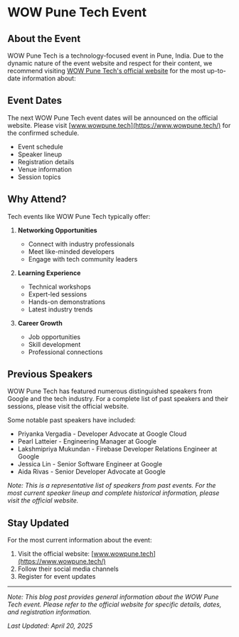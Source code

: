 # WOW Pune Tech Event

## About the Event

WOW Pune Tech is a technology-focused event in Pune, India. Due to the dynamic nature of the event website and respect for their content, we recommend visiting [WOW Pune Tech's official website](https://www.wowpune.tech/) for the most up-to-date information about:

## Event Dates

The next WOW Pune Tech event dates will be announced on the official website. Please visit [www.wowpune.tech](https://www.wowpune.tech/) for the confirmed schedule.

- Event schedule
- Speaker lineup
- Registration details
- Venue information
- Session topics

## Why Attend?

Tech events like WOW Pune Tech typically offer:

1. **Networking Opportunities**
   - Connect with industry professionals
   - Meet like-minded developers
   - Engage with tech community leaders

2. **Learning Experience**
   - Technical workshops
   - Expert-led sessions
   - Hands-on demonstrations
   - Latest industry trends

3. **Career Growth**
   - Job opportunities
   - Skill development
   - Professional connections

## Previous Speakers

WOW Pune Tech has featured numerous distinguished speakers from Google and the tech industry. For a complete list of past speakers and their sessions, please visit the official website.

Some notable past speakers have included:

- Priyanka Vergadia - Developer Advocate at Google Cloud
- Pearl Latteier - Engineering Manager at Google
- Lakshmipriya Mukundan - Firebase Developer Relations Engineer at Google
- Jessica Lin - Senior Software Engineer at Google
- Aida Rivas - Senior Developer Advocate at Google

*Note: This is a representative list of speakers from past events. For the most current speaker lineup and complete historical information, please visit the official website.*

## Stay Updated

For the most current information about the event:

1. Visit the official website: [www.wowpune.tech](https://www.wowpune.tech/)
2. Follow their social media channels
3. Register for event updates

---

*Note: This blog post provides general information about the WOW Pune Tech event. Please refer to the official website for specific details, dates, and registration information.*

*Last Updated: April 20, 2025*